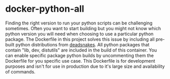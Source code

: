 # docker-python-all

Finding the right version to run your python scripts can be challenging sometimes. Often you want to start building but you might not know which python version you will need when choosing to use a particular python package.  The Dockerfile in this project solves this issue by including all pre-built python distributions from [deadsnakes](https://launchpad.net/~deadsnakes/+archive/ubuntu/ppa). All python packages that contain "lib, dev, distutils" are included in the build of this container.  You can enable specific package python builds by uncommenting them the Dockerfile for you specific use case. This Dockerfile is for development purposes and isn't for use in production due to it's large size and availability of commands.
